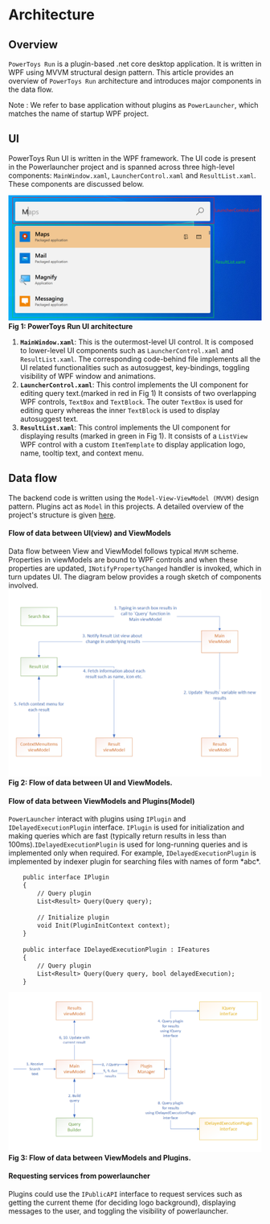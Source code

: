 # Architecture 

## Overview
`PowerToys Run` is a plugin-based .net core desktop application. It is written in WPF using MVVM structural design pattern. This article provides an overview of `PowerToys Run` architecture and introduces major components in the data flow.


Note : We refer to base application without plugins as `PowerLauncher`, which matches the name of startup WPF project. 

## UI
PowerToys Run UI is written in the WPF framework. The UI code is present in the Powerlauncher project and is spanned across three high-level components: `MainWindow.xaml`, `LauncherControl.xaml` and `ResultList.xaml`. These components are discussed below. 

![Image of PowerToys Run UI](/doc/images/launcher/pt_run_ui.png)
**Fig 1: PowerToys Run UI architecture**

1. **`MainWindow.xaml`**: This is the outermost-level UI control. It is composed to lower-level UI components such as `LauncherControl.xaml` and `ResultList.xaml`. The corresponding code-behind file implements all the UI related functionalities such as autosuggest, key-bindings, toggling visibility of WPF window and animations.  
2. **`LauncherControl.xaml`**: This control implements the UI component for editing query text.(marked in red in Fig 1) It consists of two overlapping WPF controls, `TextBox` and `TextBlock`. The outer `TextBox` is used for editing query whereas the inner `TextBlock` is used to display autosuggest text.
3. **`ResultList.xaml`**: This control implements the UI component for displaying results (marked in green in Fig 1). It consists of a `ListView` WPF control with a custom `ItemTemplate` to display application logo, name, tooltip text, and context menu.

## Data flow
The backend code is written using the `Model-View-ViewModel (MVVM)` design pattern. Plugins act as `Model` in this projects. A detailed overview of the project's structure is given [here](/doc/devdocs/modules/launcher/project_structure.md).

#### Flow of data between UI(view) and ViewModels
Data flow between View and ViewModel follows typical `MVVM` scheme. Properties in viewModels are bound to WPF controls and when these properties are updated, `INotifyPropertyChanged` handler is invoked, which in turn updates UI. The diagram below provides a rough sketch of components involved.
![Flow of data between UI(view) and ViewModels](/doc/images/launcher/ui_vm_interaction.PNG)
**Fig 2: Flow of data between UI and ViewModels.**

#### Flow of data between ViewModels and Plugins(Model)
`PowerLauncher` interact with plugins using `IPlugin` and `IDelayedExecutionPlugin` interface. `IPlugin` is used for initialization and making queries which are fast (typically return results in less than 100ms).`IDelayedExecutionPlugin` is used for long-running queries and is implemented only when required. For example, `IDelayedExecutionPlugin` is implemented by indexer plugin for searching files with names of form \*abc\*.
```
    public interface IPlugin
    {
        // Query plugin
        List<Result> Query(Query query);

        // Initialize plugin
        void Init(PluginInitContext context);
    }

    public interface IDelayedExecutionPlugin : IFeatures
    {
        // Query plugin
        List<Result> Query(Query query, bool delayedExecution);
    }
```
![Flow of data between UI(view) and ViewModels](/doc/images/launcher/vm_plugin_interaction.PNG)
**Fig 3: Flow of data between ViewModels and Plugins.**

#### Requesting services from powerlauncher
Plugins could use the `IPublicAPI` interface to request services such as getting the current theme (for deciding logo background), displaying messages to the user, and toggling the visibility of powerlauncher.